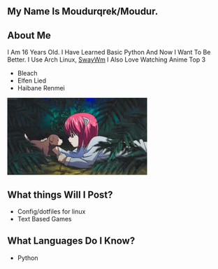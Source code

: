 ## My Name Is Moudurqrek/Moudur.

## About Me
I Am 16 Years Old. I Have Learned Basic Python And Now I Want To Be Better.
I Use Arch Linux, [SwayWm](https://swaywm.org)
I Also Love Watching Anime
Top 3
- Bleach
- Elfen Lied
- Haibane Renmei

![My GIF](https://github.com/modurqrek/modurqrek/blob/main/no.gif)

## What things Will I Post?
- Config/dotfiles for linux
- Text Based Games

## What Languages Do I Know?
- Python
